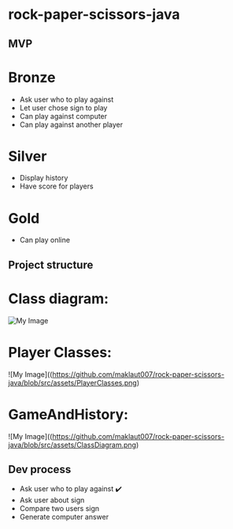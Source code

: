 # rock-paper-scissors-java


## MVP
# Bronze
- Ask user who to play against
- Let user chose sign to play
- Can play against computer
- Can play against another player
# Silver
- Display history
- Have score for players

# Gold
- Can play online

## Project structure
# Class diagram:
![My Image](https://github.com/maklaut007/rock-paper-scissors-java/blob/src/assets/ClassDiagram.png)
# Player Classes:
![My Image]((https://github.com/maklaut007/rock-paper-scissors-java/blob/src/assets/PlayerClasses.png)
# GameAndHistory:
![My Image]((https://github.com/maklaut007/rock-paper-scissors-java/blob/src/assets/ClassDiagram.png)

## Dev process
- Ask user who to play against  :heavy_check_mark:
- Ask user about sign 
- Compare two users sign
- Generate computer answer